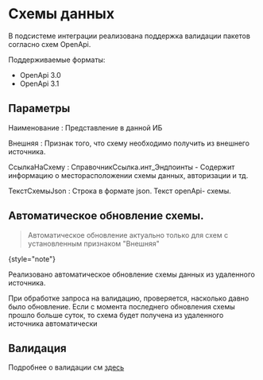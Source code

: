# Схемы данных

В подсистеме интеграции реализована поддержка валидации пакетов согласно схем OpenApi.

Поддерживаемые форматы:

- OpenApi 3.0
- OpenApi 3.1

## Параметры

Наименование
: Представление в данной ИБ

Внешняя
: Признак того, что схему необходимо получить из внешнего источника.

СсылкаНаСхему
: СправочникСсылка.инт_Эндпоинты - Содержит информацию о месторасположении схемы данных, авторизации и тд.

ТекстСхемыJson
: Строка в формате json. Текст openApi- схемы.

## Автоматическое обновление схемы.

> Автоматическое обновление актуально только для схем с установленным признаком "Внешняя"
> 
{style="note"}

Реализовано автоматическое обновление схемы данных из удаленного источника.


При обработке запроса на валидацию, проверяется, насколько давно было обновление. Если с момента последнего обновления 
схемы прошло больше суток, то схема будет получена из удаленного источника автоматически 

## Валидация

Подробнее о валидации см [здесь](validation.md)